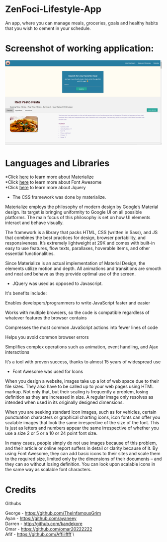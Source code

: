 # ZenFoci-Lifestyle-App

An app, where you can manage meals, groceries, goals and healthy habits that you wish to cement in your schedule.

# Screenshot of working application:

![Screenshot](./assets/imgs/homepage%20screenshot.png)

# Languages and Libraries

*Click [here](https://materializecss.com/) to learn more about Materialize  
*Click [here](https://fontawesome.com/) to learn more about Font Awesome  
\*Click [here](https://jquery.com/) to learn more about Jquery

- The CSS framework was done by materialize.

Materialize employs the philosophy of modern design by Google’s Material design. Its target is bringing uniformity to Google UI on all possible platforms. The main focus of this philosophy is set on how UI elements interact and behave visually.

The framework is a library that packs HTML, CSS (written in Sass), and JS that combines the best practices for design, browser portability, and responsiveness. It’s extremely lightweight at 29K and comes with built-in easy to use features, flow texts, parallaxes, hoverable items, and other essential functionalities.

Since Materialize is an actual implementation of Material Design, the elements utilize motion and depth. All animations and transitions are smooth and neat and behave as they provide optimal use of the screen.

- JQuery was used as opposed to Javascript.

It's benefits include:

Enables developers/programmers to write JavaScript faster and easier

Works with multiple browsers, so the code is compatible regardless of whatever features the browser contains

Compresses the most common JavaScript actions into fewer lines of code

Helps you avoid common browser errors

Simplifies complex operations such as animation, event handling, and Ajax interactions

It’s a tool with proven success, thanks to almost 15 years of widespread use

- Font Awesome was used for Icons

When you design a website, images take up a lot of web space due to their file sizes. They also have to be called up to your web pages using HTML markup. Not only that, but their scaling is frequently a problem, losing definition as they are increased in size. A regular image only resolves as intended when used in its originally designed dimensions.

When you are seeking standard icon images, such as for vehicles, certain punctuation characters or graphical charting icons, icon fonts can offer you scalable images that look the same irrespective of the size of the font. This is just as letters and numbers appear the same irrespective of whether you use a size 2 or 5 or a 10 or 24 point font size.

In many cases, people simply do not use images because of this problem, and their article or online report suffers in detail or clarity because of it. By using Font Awesome, they can add basic icons to their sites and scale them to the required size, limited only by the dimensions of their documents – and they can so without losing definition. You can look upon scalable icons in the same way as scalable font characters.

# Credits

Githubs

George - https://github.com/TheInfamousGrim \
Ayan - https://github.com/ayaneey \
Darren - http://github.com/kandekore \
Omar - https://github.com/omar20222222 \
Afif - https://github.com/Affiiiffff \
